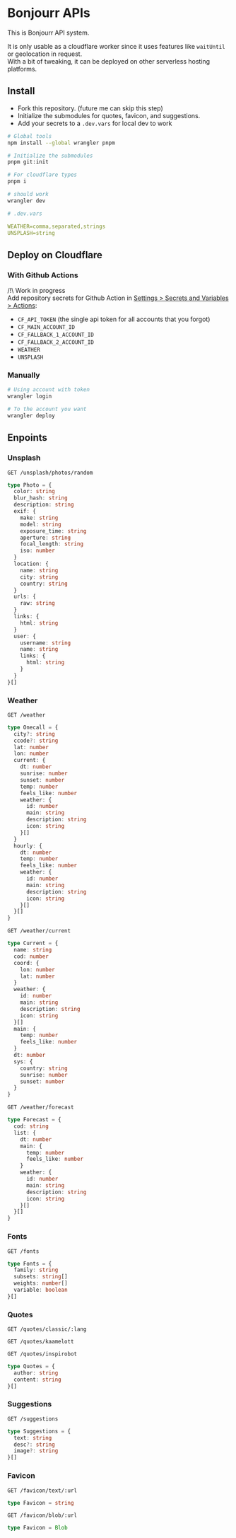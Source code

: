# Bonjourr APIs

This is Bonjourr API system.

It is only usable as a cloudflare worker since it uses features like `waitUntil` or geolocation in request.  
With a bit of tweaking, it can be deployed on other serverless hosting platforms.

## Install

-   Fork this repository. (future me can skip this step)
-   Initialize the submodules for quotes, favicon, and suggestions.
-   Add your secrets to a `.dev.vars` for local dev to work

```bash
# Global tools
npm install --global wrangler pnpm

# Initialize the submodules
pnpm git:init

# For cloudflare types
pnpm i

# should work
wrangler dev
```

```yaml
# .dev.vars

WEATHER=comma,separated,strings
UNSPLASH=string
```

## Deploy on Cloudflare

### With Github Actions

/!\ Work in progress  
Add repository secrets for Github Action in [Settings > Secrets and Variables > Actions](https://github.com/victrme/bonjourr-apis/settings/secrets/actions):

-   `CF_API_TOKEN` (the single api token for all accounts that you forgot)
-   `CF_MAIN_ACCOUNT_ID`
-   `CF_FALLBACK_1_ACCOUNT_ID`
-   `CF_FALLBACK_2_ACCOUNT_ID`
-   `WEATHER`
-   `UNSPLASH`

### Manually

```bash
# Using account with token
wrangler login

# To the account you want
wrangler deploy
```

## Enpoints

### Unsplash

```http
GET /unsplash/photos/random
```

```typescript
type Photo = {
  color: string
  blur_hash: string
  description: string
  exif: {
    make: string
    model: string
    exposure_time: string
    aperture: string
    focal_length: string
    iso: number
  }
  location: {
    name: string
    city: string
    country: string
  }
  urls: {
    raw: string
  }
  links: {
    html: string
  }
  user: {
    username: string
    name: string
    links: {
      html: string
    }
  }
}[]
```

### Weather

```http
GET /weather
```

```typescript
type Onecall = {
  city?: string
  ccode?: string
  lat: number
  lon: number
  current: {
    dt: number
    sunrise: number
    sunset: number
    temp: number
    feels_like: number
    weather: {
      id: number
      main: string
      description: string
      icon: string
    }[]
  }
  hourly: {
    dt: number
    temp: number
    feels_like: number
    weather: {
      id: number
      main: string
      description: string
      icon: string
    }[]
  }[]
}
```

```http
GET /weather/current
```

```typescript
type Current = {
  name: string
  cod: number
  coord: {
    lon: number
    lat: number
  }
  weather: {
    id: number
    main: string
    description: string
    icon: string
  }[]
  main: {
    temp: number
    feels_like: number
  }
  dt: number
  sys: {
    country: string
    sunrise: number
    sunset: number
  }
}
```

```http
GET /weather/forecast
```

```typescript
type Forecast = {
  cod: string
  list: {
    dt: number
    main: {
      temp: number
      feels_like: number
    }
    weather: {
      id: number
      main: string
      description: string
      icon: string
    }[]
  }[]
}
```

### Fonts

```http
GET /fonts
```

```typescript
type Fonts = {
  family: string
  subsets: string[]
  weights: number[]
  variable: boolean
}[]
```

### Quotes

```http
GET /quotes/classic/:lang
```
```http
GET /quotes/kaamelott
```
```http
GET /quotes/inspirobot
```
```typescript
type Quotes = {
  author: string
  content: string
}[]
```

### Suggestions

```http
GET /suggestions
```

```typescript
type Suggestions = {
  text: string
  desc?: string
  image?: string
}[]
```

### Favicon

```http
GET /favicon/text/:url
```
```typescript
type Favicon = string
```

```http
GET /favicon/blob/:url
```
```typescript
type Favicon = Blob
```

